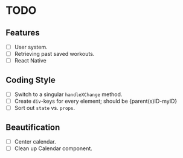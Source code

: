 TODO
====

Features
--------
- [ ] User system.
- [ ] Retrieving past saved workouts.
- [ ] React Native

Coding Style
-----
- [ ] Switch to a singular `handleXChange` method.
- [ ] Create `div`-keys for every element; should be {parent(s)ID-myID}
- [ ] Sort out `state` vs. `props`.

Beautification
-----------------
- [ ] Center calendar.
- [ ] Clean up Calendar component.
